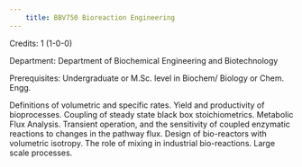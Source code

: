 ```yaml
---
    title: BBV750 Bioreaction Engineering
---
```

Credits: 1 (1-0-0)

Department: Department of Biochemical Engineering and Biotechnology

Prerequisites: Undergraduate or M.Sc. level in Biochem/ Biology or Chem. Engg.

Definitions of volumetric and specific rates. Yield and productivity of bioprocesses. Coupling of steady state black box stoichiometrics. Metabolic Flux Analysis. Transient operation, and the sensitivity of coupled enzymatic reactions to changes in the pathway flux. Design of bio-reactors with volumetric isotropy. The role of mixing in industrial bio-reactions. Large scale processes.